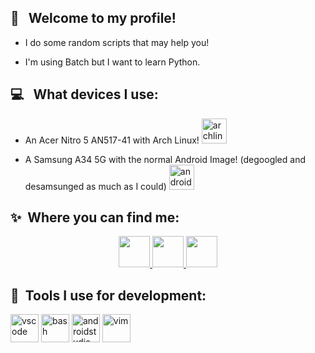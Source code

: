 <h2> 👋 &nbsp; Welcome to my profile!</h2>

- I do some random scripts that may help you!

- I'm using Batch but I want to learn Python.

<h2> 💻 &nbsp; What devices I use:</h2>
<p align="right">

- An Acer Nitro 5 AN517-41 with Arch Linux!
  <a href="https://archlinux.org/">
    <img src="https://cdn.jsdelivr.net/gh/devicons/devicon@latest/icons/archlinux/archlinux-original.svg" alt="archlinux" width="40" height="40"/>
  </a>

- A Samsung A34 5G with the normal Android Image! (degoogled and desamsunged as much as I could)
  <a href="https://www.samsung.com/uk/smartphones/galaxy-a/galaxy-a34-5g-lime-256gb-sm-a346blgeeub/"> 
    <img src="https://cdn.jsdelivr.net/gh/devicons/devicon@latest/icons/android/android-original.svg" alt="android" width="40" height="40"/>
  </a>

<h2> ✨ &nbsp;Where you can find me:</h2>
<p align="center">
  <a href="https://www.reddit.com/user/aurcbyz/">
    <img height="50" src="https://www.svgrepo.com/show/14413/reddit.svg" />
  </a>
  <a href="https://www.youtube.com/@aurcby">
    <img height="50" src="https://www.svgrepo.com/show/13671/youtube.svg" />
  </a>
  <a href="https://www.last.fm/user/aurcby">
    <img height="50" src="https://www.svgrepo.com/show/341982/last-fm.svg" />
  </a>
</p>

<h2> 🚀 &nbsp;Tools I use for development:</h2>
<p align="left">
  <img src="https://cdn.jsdelivr.net/gh/devicons/devicon@latest/icons/vscode/vscode-original.svg" alt="vscode" width="45" height="45"/>
  <img src="https://cdn.jsdelivr.net/gh/devicons/devicon@latest/icons/bash/bash-original.svg" alt="bash" width="45" height="45"/>
  <img src="https://cdn.jsdelivr.net/gh/devicons/devicon@latest/icons/androidstudio/androidstudio-original.svg" alt="androidstudio" width="45" height="45"/>
  <img src="https://cdn.jsdelivr.net/gh/devicons/devicon@latest/icons/vim/vim-original.svg" alt="vim" width="45" height="45" />
</p>

<!---
aurcby/aurcby is a ✨ special ✨ repository because its `README.md` (this file) appears on your GitHub profile.
You can click the Preview link to take a look at your changes.
--->
